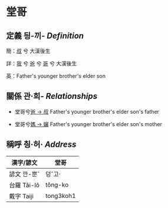 # 堂哥
## 定義 딍-끼- _Definition_
簡：[叔](member11.md) 兮 大漢後生

詳：[我](member1.md) 兮 [爸](member2.md) 兮 [哥](member11.md) 兮 大漢後生

英：Father's younger brother's elder son

## 關係 관·희- _Relationships_

- 堂哥兮[爸 → 叔](member11.md) Father's younger brother's elder son's father

- 堂哥兮[媽 → 嬸](member34.md) Father's younger brother's elder son's mother



## 稱呼 칑·허· _Address_

漢字/諺文 | 堂哥
--- | ---
諺文 깐-뿐ˆ | 덩ˆ고·
台羅 Tâi-lô | tông-ko
戴字 Taiji | tong3koh1


